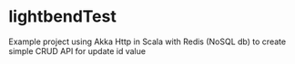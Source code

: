 # lightbendTest
Example project using Akka Http in Scala with Redis (NoSQL db) to create simple CRUD API for update id value
